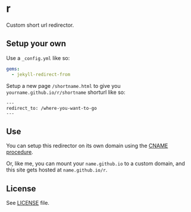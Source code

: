 # r
Custom short url redirector.

## Setup your own

Use a `_config.yml` like so:

```yaml
gems:
  - jekyll-redirect-from
```

Setup a new page `/shortname.html` to give you `yourname.github.io/r/shortname` shorturl like so:

```
---
redirect_to: /where-you-want-to-go
---
```

## Use

You can setup this redirector on its own domain using the [CNAME procedure](https://help.github.com/articles/using-a-custom-domain-with-github-pages/).

Or, like me, you can mount your `name.github.io` to a custom domain, and this site gets hosted at `name.github.io/r`.

## License

See [LICENSE](/LICENSE) file.
